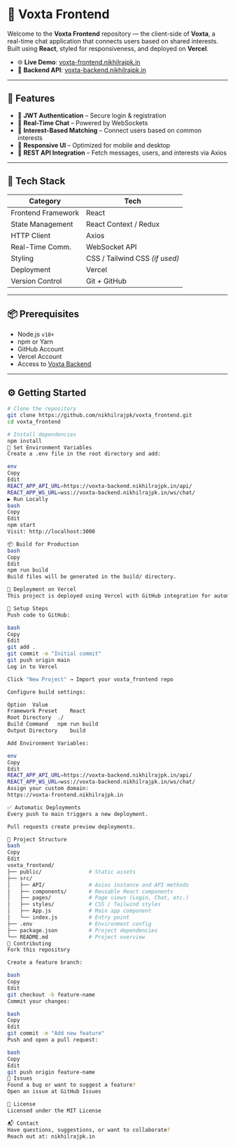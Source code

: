 # 💬 Voxta Frontend

Welcome to the **Voxta Frontend** repository — the client-side of **Voxta**, a real-time chat application that connects users based on shared interests. Built using **React**, styled for responsiveness, and deployed on **Vercel**.

- 🌐 **Live Demo**: [voxta-frontend.nikhilrajpk.in](https://voxta-frontend.nikhilrajpk.in)  
- 🔗 **Backend API**: [voxta-backend.nikhilrajpk.in](https://voxta-backend.nikhilrajpk.in)

---

## 🚀 Features

- 🔐 **JWT Authentication** – Secure login & registration
- 💬 **Real-Time Chat** – Powered by WebSockets
- 🎯 **Interest-Based Matching** – Connect users based on common interests
- 📱 **Responsive UI** – Optimized for mobile and desktop
- 🔌 **REST API Integration** – Fetch messages, users, and interests via Axios

---

## 🧰 Tech Stack

| Category             | Tech                        |
|----------------------|-----------------------------|
| Frontend Framework   | React                       |
| State Management     | React Context / Redux       |
| HTTP Client          | Axios                       |
| Real-Time Comm.      | WebSocket API               |
| Styling              | CSS / Tailwind CSS *(if used)* |
| Deployment           | Vercel                      |
| Version Control      | Git + GitHub                |

---

## 📦 Prerequisites

- Node.js `v18+`
- npm or Yarn
- GitHub Account
- Vercel Account
- Access to [Voxta Backend](https://voxta-backend.nikhilrajpk.in)

---

## ⚙️ Getting Started

```bash
# Clone the repository
git clone https://github.com/nikhilrajpk/voxta_frontend.git
cd voxta_frontend

# Install dependencies
npm install
🔑 Set Environment Variables
Create a .env file in the root directory and add:

env
Copy
Edit
REACT_APP_API_URL=https://voxta-backend.nikhilrajpk.in/api/
REACT_APP_WS_URL=wss://voxta-backend.nikhilrajpk.in/ws/chat/
▶️ Run Locally
bash
Copy
Edit
npm start
Visit: http://localhost:3000

📦 Build for Production
bash
Copy
Edit
npm run build
Build files will be generated in the build/ directory.

🚀 Deployment on Vercel
This project is deployed using Vercel with GitHub integration for automatic CI/CD.

🔧 Setup Steps
Push code to GitHub:

bash
Copy
Edit
git add .
git commit -m "Initial commit"
git push origin main
Log in to Vercel

Click "New Project" → Import your voxta_frontend repo

Configure build settings:

Option	Value
Framework Preset	React
Root Directory	./
Build Command	npm run build
Output Directory	build

Add Environment Variables:

env
Copy
Edit
REACT_APP_API_URL=https://voxta-backend.nikhilrajpk.in/api/
REACT_APP_WS_URL=wss://voxta-backend.nikhilrajpk.in/ws/chat/
Assign your custom domain:
https://voxta-frontend.nikhilrajpk.in

✅ Automatic Deployments
Every push to main triggers a new deployment.

Pull requests create preview deployments.

📁 Project Structure
bash
Copy
Edit
voxta_frontend/
├── public/               # Static assets
├── src/
│   ├── API/              # Axios instance and API methods
│   ├── components/       # Reusable React components
│   ├── pages/            # Page views (Login, Chat, etc.)
│   ├── styles/           # CSS / Tailwind styles
│   ├── App.js            # Main app component
│   └── index.js          # Entry point
├── .env                  # Environment config
├── package.json          # Project dependencies
└── README.md             # Project overview
🤝 Contributing
Fork this repository

Create a feature branch:

bash
Copy
Edit
git checkout -b feature-name
Commit your changes:

bash
Copy
Edit
git commit -m "Add new feature"
Push and open a pull request:

bash
Copy
Edit
git push origin feature-name
🐞 Issues
Found a bug or want to suggest a feature?
Open an issue at GitHub Issues

📄 License
Licensed under the MIT License

📬 Contact
Have questions, suggestions, or want to collaborate?
Reach out at: nikhilrajpk.in

